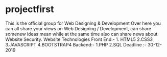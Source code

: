# projectfirst
This is the official group for Web Designing &amp; Development Over here you can all share your views on Web Designing / Development, can share somenew ideas mean while at the same time also can share news about Website ​​Security.  Website Technologies  Front End:- 1. HTML5 2.CSS3 3.JAVASCRIPT 4.BOOTSTRAP4  Backend:- 1.PHP 2.SQL  Deadline :- 30-12-2019
